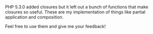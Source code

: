 PHP 5.3.0 added closures but it left out a bunch of functions that make closures so useful. These are my implementation of things like partial application and composition.

Feel free to use them and give me your feedback!

